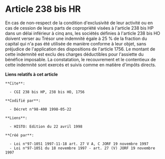 # Article 238 bis HR

En cas de non-respect de la condition d'exclusivité de leur activité ou en cas de cession de leurs parts de copropriété
visées à l'article 238 bis HP dans un délai inférieur à cinq ans, les sociétés définies à l'article 238 bis HO doivent verser
au Trésor une indemnité égale à 25 % de la fraction du capital qui n'a pas été utilisée de manière conforme à leur objet,
sans préjudice de l'application des dispositions de l'article 1756. Le montant de cette indemnité est exclu des charges
déductibles pour l'assiette du bénéfice imposable. La constatation, le recouvrement et le contentieux de cette indemnité sont
exercés et suivis comme en matière d'impôts directs.

**Liens relatifs à cet article**

	**Cite**:

	  - CGI 238 bis HP, 238 bis HO, 1756

	**Codifié par**:

	  - Décret n°98-400 1998-05-22

	**Liens**:

	  - HISTO: Edition du 22 avril 1998

	**Créé par**:

	  - Loi n°97-1051 1997-11-18 art. 27 V A, C JORF 19 novembre 1997
	  - Loi n°97-1051 du 18 novembre 1997 - art. 27 (V) JORF 19 novembre 1997
